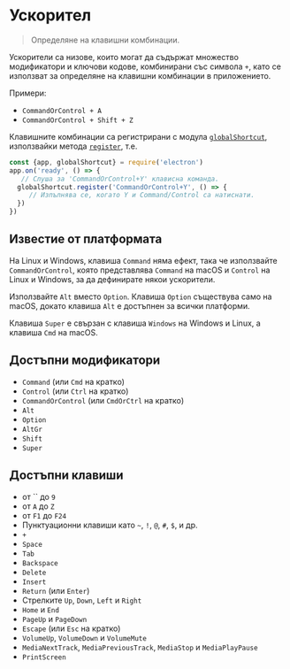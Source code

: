 # Ускорител

> Определяне на клавишни комбинации.

Ускорители са низове, които могат да съдържат множество модификатори и ключови кодове, комбинирани със символа `+`, като се използват за определяне на клавишни комбинации в приложението.

Примери:

* `CommandOrControl + A`
* `CommandOrControl + Shift + Z`

Клавишните комбинации са регистрирани с модула [`globalShortcut`](global-shortcut.md), използвайки метода [`register`](global-shortcut.md#globalshortcutregisteraccelerator-callback), т.е.

```javascript
const {app, globalShortcut} = require('electron')
app.on('ready', () => {
   // Слуша за 'CommandOrControl+Y' клависна команда.
  globalShortcut.register('CommandOrControl+Y', () => {
     // Изпълнява се, когато Y и Command/Control са натиснати.
  })
})
```

## Известие от платформата

На Linux и Windows, клавиша `Command` няма ефект, така че използвайте `CommandOrControl`, която представлява `Command` на macOS и `Control` на Linux и Windows, за да дефинирате някои ускорители.

Използвайте `Alt` вместо `Option`. Клавиша `Option` съществува само на macOS, докато клавиша `Alt` е достъпнен за всички платформи.

Клавиша `Super` е свързан с клавиша `Windows` на Windows и Linux, а клавиша `Cmd` на macOS.

## Достъпни модификатори

* `Command` (или `Cmd` на кратко)
* `Control` (или `Ctrl` на кратко)
* `CommandOrControl` (или `CmdOrCtrl` на кратко)
* `Alt`
* `Option`
* `AltGr`
* `Shift`
* `Super`

## Достъпни клавиши

* от `` до `9`
* от `A` до `Z`
* от `F1` до `F24`
* Пунктуационни клавиши като `~`, `!`, `@`, `#`, `$`, и др.
* `+`
* `Space`
* `Tab`
* `Backspace`
* `Delete`
* `Insert`
* `Return` (или `Enter`)
* Стрелките `Up`, `Down`, `Left` и `Right`
* `Home` и `End`
* `PageUp` и `PageDown`
* `Escape` (или `Esc` на кратко)
* `VolumeUp`, `VolumeDown` и `VolumeMute`
* `MediaNextTrack`, `MediaPreviousTrack`, `MediaStop` и `MediaPlayPause`
* `PrintScreen`